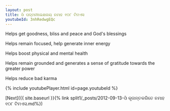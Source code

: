 ```yaml
---
layout: post
title: ଓଁ ପଦ୍ମନୀଭେକ୍ଷନାୟ ନମାହ ୧୦୮ ଟିମଏସ
youtubeId: 3nhRedwgEQc
---
```

 
 
Helps get goodness, bliss and peace and God's blessings
 
Helps remain focused, help generate inner energy 
 
Helps boost physical and mental health 
 
Helps remain grounded and generates a sense of gratitude towards the greater power 
 
Helps reduce bad karma
 
 
 
 


{% include youtubePlayer.html id=page.youtubeId %}
 
[Next]({{ site.baseurl }}{% link  split1/_posts/2012-09-13-ଓଁ କୃତାନ୍ତକରିତେ ନମାହ ୧୦୮ ଟିମଏସ.md%})
 

